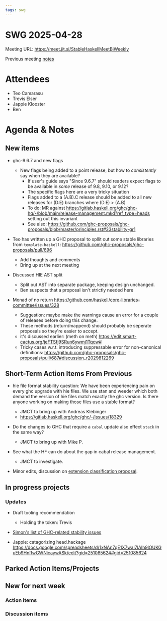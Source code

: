 ```yaml
---
tags: swg
---
```


SWG 2025-04-28
==============

Meeting URL: https://meet.jit.si/StableHaskellMeetBiWeekly

Previous meeting [notes](https://github.com/haskellfoundation/stability/blob/main/meetings/2025-04-14.md)

# Attendees
- Teo Camarasu
- Trevis Elser
- Jappie Klooster
- Ben

# Agenda & Notes

## New items

- ghc-9.6.7 and new flags
  - New flags being added to a point release, but how to _consistently_ say when they are available?
    - If user's guide says "Since 9.6.7" should readers expect flags to be available in _some_ release of 9.8, 9.10, or 9.12?
    - The specific flags here are a very tricky situation
    - Flags added to a (A.B).C release should be added to all new releases for (D.E) branches where (D.E) > (A.B)
    - To do: MR against https://gitlab.haskell.org/ghc/ghc-hq/-/blob/main/release-management.mkd?ref_type=heads setting out this invariant
    - See also: https://github.com/ghc-proposals/ghc-proposals/blob/master/principles.rst#33stability-gr1

- Teo has written up a GHC proposal to spllit out some stable libraries from `template-haskell`: https://github.com/ghc-proposals/ghc-proposals/pull/696
  - Add thoughts and comments
  - Bring up at the next meeting

- Discussed HIE AST split
  - Split out AST into separate package, keeping design unchanged.
  - Ben suspects that a proposal isn't strictly needed here

- Monad of no return https://github.com/haskell/core-libraries-committee/issues/328
  - Suggestion: maybe make the warnings cause an error for a couple of releases before doing this change.
  - These methods (return/mappend) should probably be seperate proposals so they're easier to accept.
  - it's discussed earlier: (meth on meth) https://edit.smart-cactus.org/jeFTSfj9SRun6ywmj1Tqcw#
  - Tricky cases w.r.t. introducing suppressable error for non-canonical definitions: https://github.com/ghc-proposals/ghc-proposals/pull/687#discussion_r2029812269


## Short-Term Action Items From Previous

- hie file format stability question:
  We have been experiencing pain on every ghc upgrade with hie files. We use stan and weeder which both demand the version of hie files match exactly the ghc version. Is there anyone working on making those files use a stable format?
  - JMCT to bring up with Andreas Klebinger
  - https://gitlab.haskell.org/ghc/ghc/-/issues/18329

- Do the changes to GHC that require a `cabal` update also effect `stack` in the same way?
    - JMCT to bring up with Mike P.

- See what the HF can do about the gap in cabal release management.
    - JMCT to investigate.

- Minor edits, discussion on [extension classification proposal](https://github.com/ghc-proposals/ghc-proposals/pull/669).


## In progress projects
### Updates

- Draft tooling recommendation
  - Holding the token: Trevis

- [Simon's list of GHC-related stability issues](https://docs.google.com/document/d/1sX_rXHx8Mj3Kae9GalR2BwZ5-xzl7UpnpMBwl4dqsWY/edit?usp=sharing)

- Jappie: catagorizing head.hackage https://docs.google.com/spreadsheets/d/1xNAn7qE1X7waI7lAIh9lOUKGuEb9HnRwGWNicaywASk/edit?gid=251085624#gid=251085624

## Parked Action Items/Projects

## New for next week

### Action items

### Discussion items
